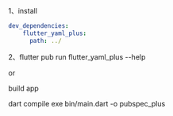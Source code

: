 
1、install

```yaml
dev_dependencies:
    flutter_yaml_plus:
      path: ../
```

2、flutter pub run flutter_yaml_plus  --help


or 

build app

dart compile exe bin/main.dart -o pubspec_plus
